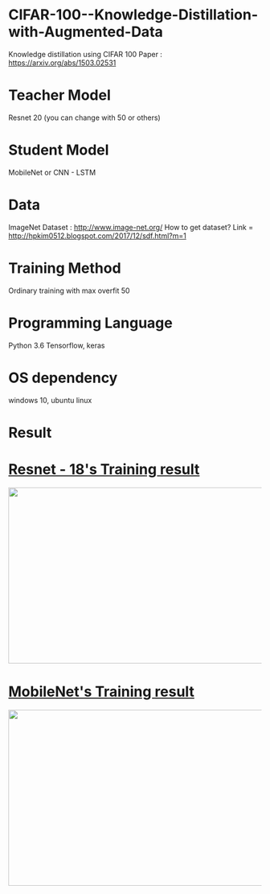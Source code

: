 # CIFAR-100--Knowledge-Distillation-with-Augmented-Data
Knowledge distillation using CIFAR 100
Paper : https://arxiv.org/abs/1503.02531

# Teacher Model
Resnet 20 (you can change with 50 or others)

# Student Model
MobileNet or CNN - LSTM

# Data
ImageNet Dataset : http://www.image-net.org/
How to get dataset?
Link = http://hpkim0512.blogspot.com/2017/12/sdf.html?m=1

# Training Method
Ordinary training with max overfit 50

# Programming Language
Python 3.6
Tensorflow, keras

# OS dependency
windows 10, ubuntu linux

# Result

<div class="imgTopic">
 <h1 class="title"><a href="#">Resnet - 18's Training result</a></h1>
 <p class="content"><a href="#"><img src="https://user-images.githubusercontent.com/29685163/49656613-20093680-fa81-11e8-97fb-ecb63c1ed385.png" alt="" width = "675" height ="350"/></a></p>
</div>

<div class="imgTopic2">
 <h1 class="title"><a href="#">MobileNet's Training result</a></h1>
 <p class="content"><a href="#"><img src="https://user-images.githubusercontent.com/29685163/49656474-cdc81580-fa80-11e8-8477-a5b31ab88e8c.png" alt="" width = "675" height ="350"/></a></p>
</div>
